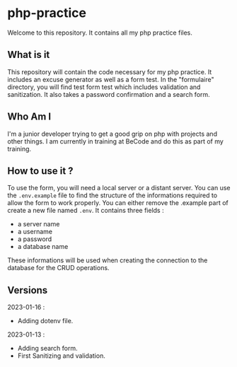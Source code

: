 # php-practice

Welcome to this repository. It contains all my php practice files.

## What is it 

This repository will contain the code necessary for my php practice. It includes an excuse generator as well as a form test. In the "formulaire" directory, you will find test form test which includes validation and sanitization. It also takes a password confirmation and a search form.

## Who Am I

I'm a junior developer trying to get a good grip on php with projects and other things. I am currently in training at BeCode and do this as part of my training.

## How to use it ?

To use the form, you will need a local server or a distant server. You can use the ```.env.example``` file to find the structure of the informations required to allow the form to work properly. You can either remove the .example part of create a new file named ``.env``. It contains three fields : 

- a server name
- a username
- a password
- a database name

These informations will be used when creating the connection to the database for the CRUD operations.

## Versions

2023-01-16 : 
- Adding dotenv file.

2023-01-13 : 
- Adding search form.
- First Sanitizing and validation.



